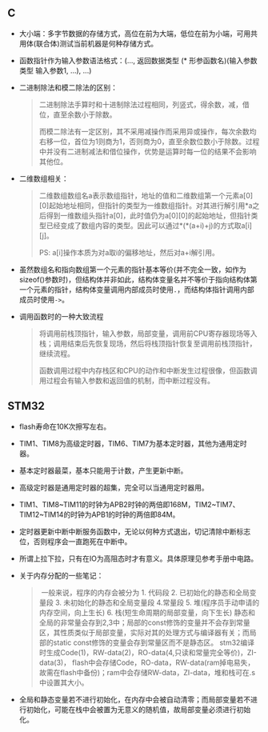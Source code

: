## C

* 大小端：多字节数据的存储方式，高位在前为大端，低位在前为小端，可用共用体(联合体)测试当前机器是何种存储方式。

* 函数指针作为输入参数语法格式：(..., 返回数据类型 (* 形参函数名)(输入参数类型 输入参数1, ...), ...)

* 二进制除法和模二除法的区别：

  > 二进制除法手算时和十进制除法过程相同，列竖式，得余数，减，借位，直至余数小于除数。
  >
  > 而模二除法有一定区别，其不采用减操作而采用异或操作，每次余数均右移一位，首位为1则商为1，否则商为0，直至余数位数小于除数。过程中并没有二进制减法和借位操作，优势是运算时每一位的结果不会影响其他位。

* 二维数组相关：

  > 二维数组数组名a表示数组指针，地址的值和二维数组第一个元素a\[0][0]起始地址相同，但指针的类型为一维数组指针。对其进行解引用\*a之后得到一维数组头指针a[0]，此时值仍为a\[0][0]的起始地址，但指针类型已经变成了数组内容的类型。因此可以通过\*(*(a+i)+j)的方式取a\[i][j]。
  >
  > PS: a[i]操作本质为对a取i的偏移地址，然后对a+i解引用。
  
* 虽然数组名和指向数组第一个元素的指针基本等价(并不完全一致，如作为sizeof()参数时)，但结构体并非如此，结构体变量名并不等价于指向结构体第一个元素的指针，结构体变量调用内部成员时使用`.`，而结构体指针调用内部成员时使用`->`。

* 调用函数时的一种大致流程

  > 将调用前栈顶指针，输入参数，局部变量，调用前CPU寄存器现场等入栈；调用结束后先恢复现场，然后将栈顶指针恢复至调用前栈顶指针，继续流程。
  >
  > 函数调用过程中内存栈区和CPU的动作和中断发生过程很像，但函数调用过程会有输入参数和返回值的机制，而中断过程没有。

## STM32

* flash寿命在10K次擦写左右。

*  TIM1、TIM8为高级定时器，TIM6、TIM7为基本定时器，其他为通用定时器。
  * 基本定时器最菜，基本只能用于计数，产生更新中断。
  * 高级定时器是通用定时器的超集，完全可以当通用定时器用。
  
* TIM1、TIM8~TIM11的时钟为APB2时钟的两倍即168M，TIM2~TIM7、TIM12~TIM14的时钟为APB1的时钟的两倍即84M。

* 定时器更新中断中断服务函数中，无论以何种方式退出，切记清除中断标志位，否则程序会一直跑死在中断中。

* 所谓上拉下拉，只有在IO为高阻态时才有意义。具体原理见参考手册中电路。

* 关于内存分配的一些笔记：

  > ​		一般来说，程序的内存会被分为 1. 代码段 2. 已初始化的静态和全局变量段 3. 未初始化的静态和全局变量段 4.常量段 5. 堆(程序员手动申请的内存空间，向上生长) 6. 栈(短生命周期的局部变量，向下生长) 		静态和全局的非常量会存到2,3中；局部的const修饰的变量并不会存到常量区，其性质类似于局部变量，实际对其的处理方式与编译器有关；而局部的static const修饰的变量会存到常量区而不是静态区。		stm32编译时生成Code(1)，RW-data(2)，RO-data(4,只读和常量完全等价)，ZI-data(3)， flash中会存储Code，RO-data，RW-data(ram掉电易失，故需在flash中备份)；ram中会存储RW-data，ZI-data，堆和栈可在.s中设置其大小。

* 全局和静态变量若不进行初始化，在内存中会被自动清零；而局部变量若不进行初始化，可能在栈中会被置为无意义的随机值，故局部变量必须进行初始化。

